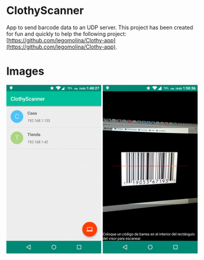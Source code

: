 # ClothyScanner
App to send barcode data to an UDP server. This project has been created for fun and quickly to help the following project: [https://github.com/legomolina/Clothy-app](https://github.com/legomolina/Clothy-app).

# Images

<img src="./art/device-2017-05-19-014829.png" width="250px"/>
<img src="./art/device-2017-05-19-015041.png" width="250px"/>
